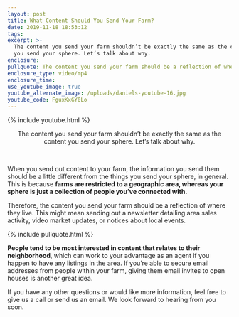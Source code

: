 ```yaml
---
layout: post
title: What Content Should You Send Your Farm?
date: 2019-11-18 18:53:12
tags:
excerpt: >-
  The content you send your farm shouldn’t be exactly the same as the content
  you send your sphere. Let’s talk about why.
enclosure:
pullquote: The content you send your farm should be a reflection of where they live.
enclosure_type: video/mp4
enclosure_time:
use_youtube_image: true
youtube_alternate_image: /uploads/daniels-youtube-16.jpg
youtube_code: FguxKxGY0Lo
---
```


{% include youtube.html %}

<center>The content you send your farm shouldn&rsquo;t be exactly the same as the content you send your sphere. Let&rsquo;s talk about why.</center>

&nbsp;

When you send out content to your farm, the information you send them should be a little different from the things you send your sphere, in general. This is because **farms are restricted to a geographic area, whereas your sphere is just a collection of people you’ve connected with.&nbsp;**

Therefore, the content you send your farm should be a reflection of where they live. This might mean sending out a newsletter detailing area sales activity, video market updates, or notices about local events.&nbsp;

{% include pullquote.html %}

**People tend to be most interested in content that relates to their neighborhood**, which can work to your advantage as an agent if you happen to have any listings in the area. If you’re able to secure email addresses from people within your farm, giving them email invites to open houses is another great idea.&nbsp;

If you have any other questions or would like more information, feel free to give us a call or send us an email. We look forward to hearing from you soon.